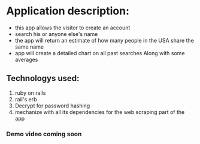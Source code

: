 <h1> Application description:</h1>

<ul>
    <li>this app allows the visitor to create an account </li>
      <li>search his or anyone else's name</li>
      <li>the app will return an estimate of how many people in the USA share the same name</li>
      <li>app will create a detailed chart on all past searches
       Along with some averages</li>
</ul>



<h2> Technologys used:</h2>


 <ol>
 <li>
    ruby on rails 
 </li>
    
  <li>
    rail's erb
 </li>
    
  <li>
    Decrypt for password hashing
 </li>
    
  <li>
    mechanize with all its dependencies for the web scraping part of the app 
 </li>
 </ol>
 
 <h3> Demo video coming soon </h3>


       
    
